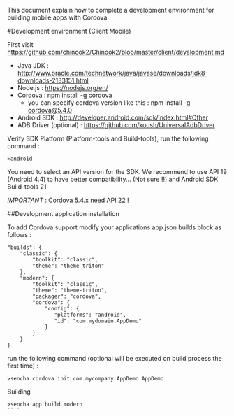 This document explain how to complete a development environment for building mobile apps with Cordova

#Development environment (Client Mobile)

First visit https://github.com/chinook2/Chinook2/blob/master/client/development.md

 - Java JDK : http://www.oracle.com/technetwork/java/javase/downloads/jdk8-downloads-2133151.html
 - Node.js : https://nodejs.org/en/
 - Cordova : npm install -g cordova
   - you can specify cordova version like this : npm install -g cordova@5.4.0
 - Android SDK : http://developer.android.com/sdk/index.html#Other
 - ADB Driver (optional) : https://github.com/koush/UniversalAdbDriver

Verify SDK Platform (Platform-tools and Build-tools), run the following command :
````
>android
````

You need to select an API version for the SDK.
We recommend to use API 19 (Android 4.4) to have better compatibility... (Not sure !!) and Android SDK Build-tools 21

*IMPORTANT* : Cordova 5.4.x need API 22 !



##Development application installation

To add Cordova support modify your applications app.json builds block as follows :

````
"builds": {
    "classic": {
        "toolkit": "classic",
        "theme": "theme-triton"
    },
    "modern": {
        "toolkit": "classic",
        "theme": "theme-triton",
        "packager": "cordova",
        "cordova": {
            "config": {
               "platforms": "android",
               "id": "com.mydomain.AppDemo"
            }
        }
    }
}
````

 run the following command (optional will be executed on build process the first time) :
 
 ````
 >sencha cordova init com.mycompany.AppDemo AppDemo 
 ````
 
 
 
Building

`````
>sencha app build modern
````

